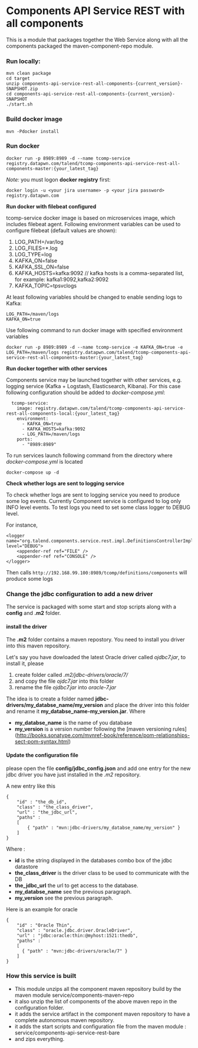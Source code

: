 Components API Service REST with all components
===
This is a module that packages together the Web Service along with all the components packaged the maven-component-repo module.


### Run locally:

```
mvn clean package
cd target
unzip components-api-service-rest-all-components-{current_version}-SNAPSHOT.zip
cd components-api-service-rest-all-components-{current_version}-SNAPSHOT
./start.sh
```

### Build docker image

```
mvn -Pdocker install
```

### Run docker

```
docker run -p 8989:8989 -d --name tcomp-service registry.datapwn.com/talend/tcomp-components-api-service-rest-all-components-master:{your_latest_tag}
```
*Note:* you must logon **docker registry** first:
```
docker login -u <your jira username> -p <your jira password> registry.datapwn.com
```

**Run docker with filebeat configured**

tcomp-service docker image is based on microservices image, which includes filebeat agent.
Following environment variables can be used to configure filebeat (default values are shown):

1. LOG_PATH=/var/log
2. LOG_FILES=*.log
3. LOG_TYPE=log
4. KAFKA_ON=false
5. KAFKA_SSL_ON=false
6. KAFKA_HOSTS=kafka:9092 // kafka hosts is a comma-separated list, for example: kafka1:9092,kafka2:9092
7. KAFKA_TOPIC=tpsvclogs

At least following variables should be changed to enable sending logs to Kafka:

```
LOG_PATH=/maven/logs
KAFKA_ON=true
```

Use following command to run docker image with specified environment variables

```
docker run -p 8989:8989 -d --name tcomp-service -e KAFKA_ON=true -e LOG_PATH=/maven/logs registry.datapwn.com/talend/tcomp-components-api-service-rest-all-components-master:{your_latest_tag}
```

**Run docker together with other services**

Components service may be launched together with other services, e.g. logging service (Kafka + Logstash, Elasticsearch, Kibana).
For this case following configuration should be added to *docker-compose.yml*:

```
  tcomp-service:
    image: registry.datapwn.com/talend/tcomp-components-api-service-rest-all-components-local:{your_latest_tag}
    environment:
      - KAFKA_ON=true
      - KAFKA_HOSTS=kafka:9092
      - LOG_PATH=/maven/logs
    ports:
      - "8989:8989"
```

To run services launch following command from the directory where *docker-compose.yml* is located

```
docker-compose up -d
```

**Check whether logs are sent to logging service**

To check whether logs are sent to logging service you need to produce some log events. Currently Component service is configured to log only INFO level events. To test logs you need to set some class logger to DEBUG level.

For instance,

```
<logger name="org.talend.components.service.rest.impl.DefinitionsControllerImpl" level="DEBUG">
    <appender-ref ref="FILE" />
    <appender-ref ref="CONSOLE" />
</logger>
```

Then calls `http://192.168.99.100:8989/tcomp/definitions/components` will produce some logs

### Change the jdbc configuration to add a new driver

The service is packaged with some start and stop scripts along with a **config** and **.m2** folder.

#### install the driver

The **.m2** folder contains a maven repostory. You need to install you driver into this maven repository.

Let's say you have dowloaded the latest Oracle driver called *ojdbc7.jar*, to install it, please 

1. create folder called *.m2/jdbc-drivers/oracle/7/*
2. and copy the file *ojdc7.jar* into this folder
3. rename the file *ojdbc7.jar* into *oracle-7.jar*
 
The idea is to create a folder named **jdbc-drivers/my_databse_name/my_version** and place the driver into this folder and rename it **my_databse_name-my_version.jar**.
Where 
* **my_databse_name** is the name of you database
* **my_version** is a version number following the [maven versioning rules] (http://books.sonatype.com/mvnref-book/reference/pom-relationships-sect-pom-syntax.html)

#### Update the configuration file 

please open the file **config/jdbc_config.json** and add one entry for the new jdbc driver you have just installed in the *.m2* repository.

A new entry like this

```
{
    "id" : "the_db_id",
    "class" : "the_class_driver",
    "url" : "the_jdbc_url",
    "paths" : 
    [
        { "path" : "mvn:jdbc-drivers/my_databse_name/my_version" }
    ]
}
```    

Where :
* **id** is the string displayed in the databases combo box of the jdbc datastore
* **the_class_driver** is the driver class to be used to communicate with the DB
* **the_jdbc_url** the url to get access to the database.
* **my_databse_name** see the previous paragraph.
* **my_version** see the previous paragraph.

Here is an example for oracle

```
{
    "id" : "Oracle Thin",
    "class" : "oracle.jdbc.driver.OracleDriver",
    "url" : "jdbc:oracle:thin:@myhost:1521:thedb",
    "paths" :
    [
      { "path" : "mvn:jdbc-drivers/oracle/7" }
    ]
}
```    
 
### How this service is built

* This module unzips all the component maven repository build by the maven module service/components-maven-repo
* it also unzip the list of components of the above maven repo in the configuration folder.
* it adds the service artifact in the component maven repository to have a complete autonomous maven repository.
* it adds the start scripts and configuration file from the maven module : service/components-api-service-rest-bare
* and zips everything.
